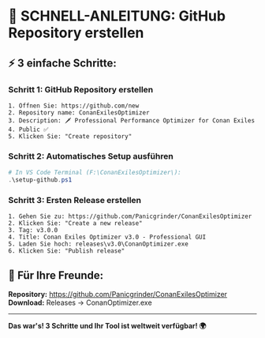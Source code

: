 # 🚀 SCHNELL-ANLEITUNG: GitHub Repository erstellen

## ⚡ 3 einfache Schritte:

### Schritt 1: GitHub Repository erstellen
```
1. Öffnen Sie: https://github.com/new
2. Repository name: ConanExilesOptimizer  
3. Description: 🗡️ Professional Performance Optimizer for Conan Exiles
4. Public ✅
5. Klicken Sie: "Create repository"
```

### Schritt 2: Automatisches Setup ausführen
```powershell
# In VS Code Terminal (F:\ConanExilesOptimizer\):
.\setup-github.ps1
```

### Schritt 3: Ersten Release erstellen
```
1. Gehen Sie zu: https://github.com/Panicgrinder/ConanExilesOptimizer
2. Klicken Sie: "Create a new release"
3. Tag: v3.0.0
4. Title: Conan Exiles Optimizer v3.0 - Professional GUI
5. Laden Sie hoch: releases\v3.0\ConanOptimizer.exe
6. Klicken Sie: "Publish release"
```

## 🎯 Für Ihre Freunde:
**Repository:** https://github.com/Panicgrinder/ConanExilesOptimizer
**Download:** Releases → ConanOptimizer.exe

---

**Das war's! 3 Schritte und Ihr Tool ist weltweit verfügbar! 🌍**
